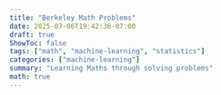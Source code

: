 ```yaml
---
title: "Berkeley Math Problems"
date: 2025-07-06T19:42:36-07:00
draft: true
ShowToc: false
tags: ["math", "machine-learning", "statistics"]
categories: ["machine-learning"]
summary: "Learning Maths through solving problems"
math: true
---
```


